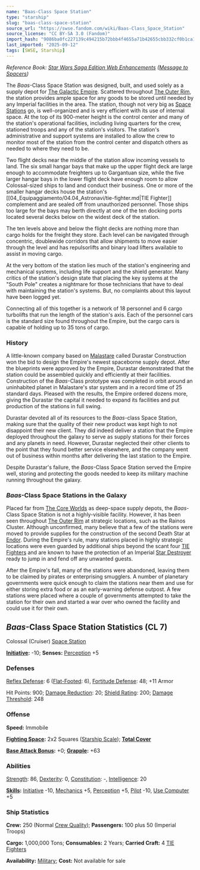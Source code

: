 ```yaml
---
name: "Baas-Class Space Station"
type: "starship"
slug: "baas-class-space-station"
source_url: "https://swse.fandom.com/wiki/Baas-Class_Space_Station"
source_license: "CC BY-SA 3.0 (Fandom)"
import_hash: "9086ba0fc227139c494215b72bbb4f4655a71b42655cbb332cf0b1ca17f231fb"
last_imported: "2025-09-12"
tags: [SWSE, Starship]
---
```

*Reference Book: [Star Wars Saga Edition Web Enhancements](https://swse.fandom.com/wiki/Star_Wars_Saga_Edition_Web_Enhancements) ([Message to Spacers](https://swse.fandom.com/wiki/Message_to_Spacers))*

The *Baas*-Class Space Station was designed, built, and used solely as a supply depot for [The Galactic Empire](https://swse.fandom.com/wiki/The_Galactic_Empire). Scattered throughout [The Outer Rim](https://swse.fandom.com/wiki/The_Outer_Rim), the station provides ample space for any goods to be stored until needed by any Imperial facilities in the area. The station, though not very big as [Space Stations](https://swse.fandom.com/wiki/Space_Stations) go, is well-organized and is very efficient with its use of internal space. At the top of its 900-meter height is the control center and many of the station's operational facilities, including living quarters for the crew, stationed troops and any of the station's visitors. The station's administrative and support systems are installed to allow the crew to monitor most of the station from the control center and dispatch others as needed to where they need to be.

Two flight decks near the middle of the station allow incoming vessels to land. The six small hangar bays that make up the upper flight deck are large enough to accommodate freighters up to Gargantuan size, while the five larger hangar bays in the lower flight deck have enough room to allow Colossal-sized ships to land and conduct their business. One or more of the smaller hangar decks house the station's [[04_Equipaggiamento/04.04_Astronavi/tie-fighter.md|TIE Fighter]] complement and are sealed off from unauthorized personnel. Those ships too large for the bays may berth directly at one of the ten docking ports located several decks below on the widest deck of the station.

The ten levels above and below the flight decks are nothing more than cargo holds for the freight they store. Each level can be navigated through concentric, doublewide corridors that allow shipments to move easier through the level and has repulsorlifts and binary load lifters available to assist in moving cargo.

At the very bottom of the station lies much of the station's engineering and mechanical systems, including life support and the shield generator. Many critics of the station's design state that placing the key systems at the "South Pole" creates a nightmare for those technicians that have to deal with maintaining the station's systems. But, no complaints about this layout have been logged yet.

Connecting all of this together is a network of 18 personnel and 6 cargo turbolifts that run the length of the station's axis. Each of the personnel cars is the standard size found throughout the Empire, but the cargo cars is capable of holding up to 35 tons of cargo.

### History
A little-known company based on [Malastare](https://swse.fandom.com/wiki/Malastare) called Durastar Construction won the bid to design the Empire's newest spaceborne supply depot. After the blueprints were approved by the Empire, Durastar demonstrated that the station could be assembled quickly and efficiently at their facilities. Construction of the *Baas*-Class prototype was completed in orbit around an uninhabited planet in Malastare's star system and in a record time of 25 standard days. Pleased with the results, the Empire ordered dozens more, giving the Durastar the capital it needed to expand its facilities and put production of the stations in full swing.

Durastar devoted all of its resources to the *Baas*-class Space Station, making sure that the quality of their new product was kept high to not disappoint their new client. They did indeed deliver a station that the Empire deployed throughout the galaxy to serve as supply stations for their forces and any planets in need. However, Durastar neglected their other clients to the point that they found better service elsewhere, and the company went out of business within months after delivering the last station to the Empire.

Despite Durastar's failure, the *Baas*-Class Space Station served the Empire well, storing and protecting the goods needed to keep its military machine running throughout the galaxy.

### *Baas*-Class Space Stations in the Galaxy
Placed far from [The Core Worlds](https://swse.fandom.com/wiki/The_Core_Worlds) as deep-space supply depots, the *Baas*-Class Space Station is not a highly-visible facility. However, it has been seen throughout [The Outer Rim](https://swse.fandom.com/wiki/The_Outer_Rim) at strategic locations, such as the Rainos Cluster. Although unconfirmed, many believe that a few of the stations were moved to provide supplies for the construction of the second Death Star at [Endor](https://swse.fandom.com/wiki/Endor). During the Empire's rule, many stations placed in highly strategic locations were even guarded by additional ships beyond the scant four [TIE Fighters](https://swse.fandom.com/wiki/TIE_Fighters) and are known to have the protection of an Imperial [Star Destroyer](https://swse.fandom.com/wiki/Star_Destroyer) ready to jump in and fend off any unwanted guests.

After the Empire's fall, many of the stations were abandoned, leaving them to be claimed by pirates or enterprising smugglers. A number of planetary governments were quick enough to claim the stations near them and use for either storing extra food or as an early-warning defense outpost. A few stations were placed where a couple of governments attempted to take the station for their own and started a war over who owned the facility and could use it for their own.
## *Baas*-Class Space Station Statistics (CL 7)
Colossal (Cruiser) [Space Station](https://swse.fandom.com/wiki/Space_Station)

**[Initiative](https://swse.fandom.com/wiki/Initiative):** -10; **Senses:** [Perception](https://swse.fandom.com/wiki/Perception) +5
### Defenses
[Reflex Defense](https://swse.fandom.com/wiki/Reflex_Defense_(Vehicles)): 6 ([Flat-Footed](https://swse.fandom.com/wiki/Flat-Footed): 6), [Fortitude Defense](https://swse.fandom.com/wiki/Fortitude_Defense_(Vehicles)): 48; +11 Armor

Hit Points: 900; [Damage Reduction](https://swse.fandom.com/wiki/Damage_Reduction): 20; [Shield Rating](https://swse.fandom.com/wiki/Shield_Rating): 200; [Damage Threshold](https://swse.fandom.com/wiki/Damage_Threshold_(Vehicles)): 248
### Offense
**Speed:** Immobile

**[Fighting Space](https://swse.fandom.com/wiki/Fighting_Space):** 2x2 Squares ([Starship Scale](https://swse.fandom.com/wiki/Starship_Scale)); **[Total Cover](https://swse.fandom.com/wiki/Total_Cover)**

**[Base Attack Bonus](https://swse.fandom.com/wiki/Base_Attack_Bonus):** +0; **[Grapple](https://swse.fandom.com/wiki/Grapple):** +63
### Abilities
[Strength](https://swse.fandom.com/wiki/Strength): 86, [Dexterity](https://swse.fandom.com/wiki/Dexterity): 0, [Constitution](https://swse.fandom.com/wiki/Constitution): -, [Intelligence](https://swse.fandom.com/wiki/Intelligence): 20

**[Skills](https://swse.fandom.com/wiki/Skills):** [Initiative](https://swse.fandom.com/wiki/Initiative) -10, [Mechanics](https://swse.fandom.com/wiki/Mechanics) +5, [Perception](https://swse.fandom.com/wiki/Perception) +5, [Pilot](https://swse.fandom.com/wiki/Pilot) -10, [Use Computer](https://swse.fandom.com/wiki/Use_Computer) +5
### Ship Statistics
**Crew:** 250 (Normal [Crew Quality](https://swse.fandom.com/wiki/Crew_Quality)); **Passengers:** 100 plus 50 (Imperial Troops)

**Cargo:** 1,000,000 Tons; **Consumables:** 2 Years; **Carried Craft:** 4 [TIE Fighters](https://swse.fandom.com/wiki/TIE_Fighters)

**Availability:** [Military](https://swse.fandom.com/wiki/Military); **Cost:** Not available for sale